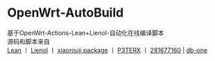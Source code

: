 # OpenWrt-AutoBuild

基于OpenWrt-Actions-Lean+Lienol-自动化在线编译脚本  
源码和脚本来自  
[Lean](https://github.com/coolsnowwolf/lede)  丨  [ Lienol](https://github.com/Lienol/openwrt-actions )  丨  [ xiaorouji package](https://github.com/xiaorouji/openwrt-package )  丨  [P3TERX](https://github.com/P3TERX/Actions-OpenWrt)  丨  [281677160](https://github.com/281677160/build-openwrt)  |  [db-one](https://github.com/db-one/OpenWrt-AutoBuild)
